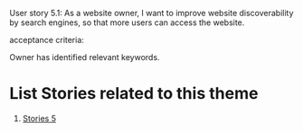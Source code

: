 User story 5.1: As a website owner, I want to improve website discoverability by search engines, so that more users can access the website.

acceptance criteria:

Owner has identified relevant keywords.

# List Stories related to this theme
1. [Stories 5](documentation/templates/theme/initiatives/epics/stories/tasks/task_template.md)
